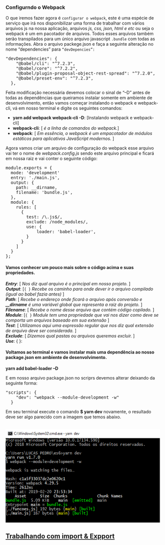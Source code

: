### Configurndo o Webpack
<p>O que iremos fazer agora é <code>configurar o webpack</code>, este é uma espécie de serviço que irá nos disponibilizar uma forma de trabalhar com vários arquivos js na nossa aplicação, arquivos <i><em>js, css, json, html e etc</em></i> ou seja o webpack é um em pacotador de arquivos. Todos esses arquivos também serão transpilados para um único arquivo javascript <code>.bundle</code> com todas as informações. Abra o arquivo packege.json e faça a seguinte alteração no nome “dependencies” para <code>“devDepencies”:</code> 
</p>

<pre><div>"devDependencies": {
    "@babel/cli": "^7.2.3",
    "@babel/core": "^7.2.2",
    "@babel/plugin-proposal-object-rest-spread": "^7.2.0",
    "@babel/preset-env": "^7.2.3",
  },</div></pre>

<p>Feita modificação necessária devemos colocar o sinal de “–D” antes de todas as dependências que queiramos instalar somente em ambiente de desenvolvimento, então vamos começar instalando o webpack e webpack-cli, vá em nosso terminal e digite os seguintes comandos: 
</p>
<div>
 <ul>
 <li><b>yarn add webpack webpack-cli -D</b>: <label>[Instalando webpack e webpack-cli]</label></li>
 <li><b>webpack-cli</b>: <label>[ <i><em>é a linha de comandos do webpack.</em></i>]</label></li>
 <li><b>webpack</b>: <label>[ <i><em>Em essência, o webpack é um empacotador de módulos estáticos para aplicativos JavaScript modernos. </em></i>]</label></li>
 </ul>
</div>

<p>Agora vamos criar um arquivo de configuração do webpack esse arquivo vai ter o nome de <i><em>webpack.config.js</em></i> sendo este arquivo principal e ficará em nossa raiz e vai conter o seguinte código: 
</p>

<div><pre>module.exports = {
  mode: 'development'
  entry: './main.js',
  output: {
    path: __dirname,
    filename: 'bundle.js',
  },
  module: {
    rules: [
      {
        test: /\.js$/,
        exclude: /node_modules/,
        use: {
            loader: 'babel-loader',
        }
      }
    ]
  }
};</pre></div>

<div>
  <h4>Vamos conhecer um pouco mais sobre o código acima e suas propriedades.</h4>
  <p>
    <b><em>Entry</em></b>: [<em> Nos diz qual arquivo é o principal em nosso projeto. </em>]<br>
    <b><em>Output</em></b>: [<code>{ }</code> <em>Recebe os caminho para onde dever ir o arquivo compilado (igual ao babel fazia antes) </em>]<br>
    <b><em>Path</em></b>: [<em> Recebe o endereço onde ficará o arquivo após conversão e <b><em>__dirname</em></b> é uma variável global que representa a raiz do projeto. </em>]<br>
    <b><em>Filename</em></b>: [ <em> Recebe o nome desse arquivo que contém código copilado. </em> ]<br>
    <b><em>Module</em></b>: [<code>{ }</code> <em>Module tem uma propriedade que vai nos dizer como deve se comporta um arquivos baseado em sua extensão</em> ]<br>
    <b><em>Test</em></b>: [ <em>Utilizamos aqui uma expressão regular que nos diz qual extensão de arquivo deve ser considerada. </em>]<br>
    <b><em>Exclude</em></b>: [<em> Dizemos qual pastas ou arquivos queremos excluir. </em>]<br>
    <b><em>Use</em></b>: { }:
  </p>
</div>

<div>
  <h4>Voltamos ao terminal e vamos instalar mais uma dependência ao nosso package.json em ambiente de desenvolvimento.</h4>

  <b>yarn add babel-loader  –D</b><br>

  <p>E em nosso arquivo package.json no scriprs devemos alterar deixando da seguinte forma:</p>
  
  <pre><div>"scripts": {
    "dev": "webpack --module-development -w"
  }</div></pre>

  <p>Em seu terminal execute o comando <b>$ yarn dev</b> novamente, o resultado deve ser algo parecido com a imagem que temos abaixo.</p><br>

  <img src="../assets/webpack-configurando-02.PNG" width="538" height="305" />

  <h2> <a href="https://github.com/lucaspedronet/curso-ecmas6-news-features/blob/master/modulo-02-webpack-server/import-export.md" alt="Próximo conteúdo"> Trabalhando com import & Expport </a>

</div>
